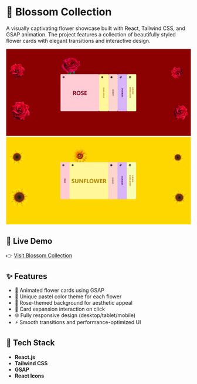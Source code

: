 # 🌸 Blossom Collection

A visually captivating flower showcase built with React, Tailwind CSS, and GSAP animation. The project features a collection of beautifully styled flower cards with elegant transitions and interactive design.

![](./public/screenshot1.png)
![](./public/screenshot2.png)

## 🚀 Live Demo

👉 [Visit Blossom Collection](https://blossom-collection.netlify.app/)


## ✨ Features

- 🌼 Animated flower cards using GSAP
- 🎨 Unique pastel color theme for each flower
- 🌹 Rose-themed background for aesthetic appeal
- 🔄 Card expansion interaction on click
- 🌐 Fully responsive design (desktop/tablet/mobile)
- ⚡ Smooth transitions and performance-optimized UI

## 🔧 Tech Stack

- **React.js**
- **Tailwind CSS**
- **GSAP**
- **React Icons**



